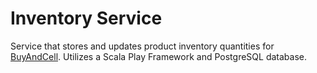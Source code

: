 # Inventory Service

Service that stores and updates product inventory quantities for [BuyAndCell](https://github.com/LexBedwell/BuyAndCell).
Utilizes a Scala Play Framework and PostgreSQL database.
